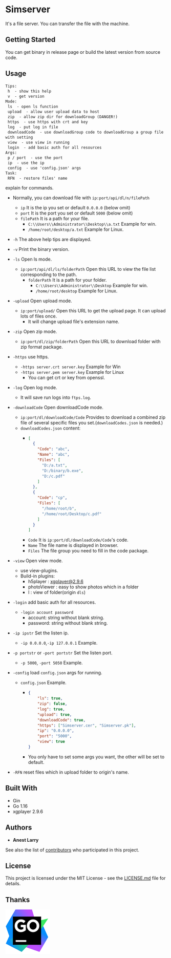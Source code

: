 # Simserver

It's a file server. You can transfer the file with the machine.

## Getting Started

You can get binary in release page or build the latest version from source code.

## Usage
```
Tips:
 h  - show this help
 v  - get version
Mode:
 ls  - open ls function
 upload  - allow user upload data to host
 zip  - allow zip dir for downloadGroup (DANGER!)
 https  - use https with crt and key 
 log  - put log in file
 downloadCode  - use downloadGroup code to downloadGroup a group file with setting
 view  - use view in running
 login  - add basic auth for all resources
Args:
 p / port  - use the port
 ip  - use the ip
 config  - use 'config.json' args
Task:
 RFN  - restore files' name
```

explain for commands.
* Normally, you can download file with `ip:port/api/dl/n/filePath`
    - `ip` It is the ip you set or default `0.0.0.0` (below omit)
    - `port` It is the port you set or default `5000` (below omit)
    - `filePath` It is a path for your file.
      * `C:\\Users\\Administrator\\Desktop\\a.txt` Example for win.
      * `/home/root/desktop/a.txt` Example for Linux.
* `-h` The above help tips are displayed.
* `-v` Print the binary version.
* `-ls` Open ls mode.
  - `ip:port/api/dl/ls/folderPath` Open this URL to view the file list corresponding to the path.
    * `folderPath` It is a path for your folder.
      - `C:\\Users\\Administrator\\Desktop` Example for win.
      - `/home/root/desktop` Example for Linux.

* `-upload` Open upload mode.
  - `ip:port/upload/` Open this URL to get the upload page. It can upload lots of files once.
    * It will change upload file's extension name.
* `-zip` Open zip mode.
  - `ip:port/dl/zip/folderPath` Open this URL to download folder with zip format package.
* `-https` use https.
  - `-https server.crt server.key` Example for Win
  - `-https server.pem server.key` Example for Linux
    * You can get crt or key from openssl.
* `-log` Open log mode.
  - It will save run logs into `ftps.log`.
* `-downloadCode` Open downloadCode mode.
    - `ip:port/dl/downloadCode/Code` Provides to download a combined zip file of several specific files you set.(`downloadCodes.json` is needed.)
    * `downloadCodes.json` content:
      - ```json
        [
          {
            "Code": "abc",
            "Name": "abc",
            "Files": [
              "D:/a.txt",
              "D:/binary/b.exe",
              "D:/c.pdf"
            ]
          },
          {
            "Code": "cp",
            "Files": [
              "/home/root/b",
              "/home/root/Desktop/c.pdf"
            ]
          }
        ]
        ```
      * `Code` It is `ip:port/dl/downloadCode/Code`'s code.
      * `Name` The file name is displayed in browser.
      * `Files` The file group you need to fill in the code package.
* `-view` Open view mode.
  - use view-plugins.
  - Build-in plugins:
    * h5player :  xgplayer@2.9.6
    * photoViewer : easy to show photos which in a folder
    * l : view of folder(origin `dls`)
* `-login` add basic auth for all resources.
  - `-login account password`
    - account: string without blank string.
    - password: string without blank string.
* `-ip ipstr` Set the listen ip.
  - `-ip 0.0.0.0`,`-ip 127.0.0.1` Example.
* `-p portstr` or `-port portstr` Set the listen port.
  - `-p 5000`, `-port 5050` Example.
* `-config` load `config.json` args for running.
  - `config.json` Example.
    * ```json
      {
          "ls": true,
          "zip": false,
          "log": true,
          "upload": true,
          "downloadCode": true,
          "https": ["Simserver.cer", "Simserver.pk"],
          "ip": "0.0.0.0",
          "port": "5000",
          "view": true
      }
      ```
    * You only have to set some args you want, the other will be set to default.
* `-RFN` reset files which in upload folder to origin's name.

## Built With

* Gin
* Go 1.16
* xgplayer 2.9.6

## Authors

* **Anest Larry** 

See also the list of [contributors](https://github.com/AnestLarry/Simserver/contributors) who participated in this project.

## License

This project is licensed under the MIT License - see the [LICENSE.md](LICENSE.md) file for details.

## Thanks
[![](./Resources/icon-goland.svg)](https://www.jetbrains.com/)